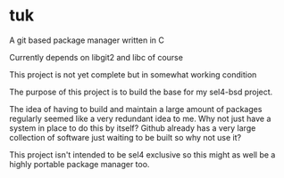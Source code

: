 # tuk
A git based package manager written in C

Currently depends on libgit2 and libc of course

This project is not yet complete but in somewhat working condition

The purpose of this project is to build the base for my sel4-bsd project. 

The idea of having to build and maintain a large amount of packages regularly seemed like a very redundant idea to me. Why not just have a system in place to do this by itself? Github already has a very large collection of software just waiting to be built so why not use it? 

This project isn't intended to be sel4 exclusive so this might as well be a highly portable package manager too.
